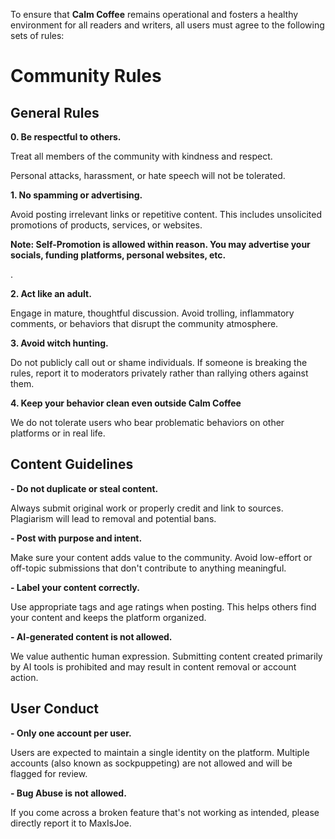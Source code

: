 To ensure that **Calm Coffee** remains operational and fosters a healthy environment for all readers and writers, all users must agree to the following sets of rules:

# Community Rules

## General Rules

**0. Be respectful to others.**  

Treat all members of the community with kindness and respect. 

Personal attacks, harassment, or hate speech will not be tolerated.

**1. No spamming or advertising.**  

Avoid posting irrelevant links or repetitive content. This includes unsolicited promotions of products, services, or websites.

__Note: Self-Promotion is allowed within reason. You may advertise your socials, funding platforms, personal websites, etc.__

.

**2. Act like an adult.**  

Engage in mature, thoughtful discussion. Avoid trolling, inflammatory comments, or behaviors that disrupt the community atmosphere.

**3. Avoid witch hunting.**  

Do not publicly call out or shame individuals. If someone is breaking the rules, report it to moderators privately rather than rallying others against them.

**4. Keep your behavior clean even outside Calm Coffee**

We do not tolerate users who bear problematic behaviors on other platforms or in real life.

## Content Guidelines

**- Do not duplicate or steal content.**  

Always submit original work or properly credit and link to sources. Plagiarism will lead to removal and potential bans.

**- Post with purpose and intent.**  

Make sure your content adds value to the community. Avoid low-effort or off-topic submissions that don't contribute to anything meaningful.

**- Label your content correctly.**  

Use appropriate tags and age ratings when posting. This helps others find your content and keeps the platform organized.

**- AI-generated content is not allowed.**  

We value authentic human expression. Submitting content created primarily by AI tools is prohibited and may result in content removal or account action.

## User Conduct

**- Only one account per user.**  

Users are expected to maintain a single identity on the platform. Multiple accounts (also known as sockpuppeting) are not allowed and will be flagged for review.

**- Bug Abuse is not allowed.** 

If you come across a broken feature that's not working as intended, please directly report it to MaxIsJoe.
